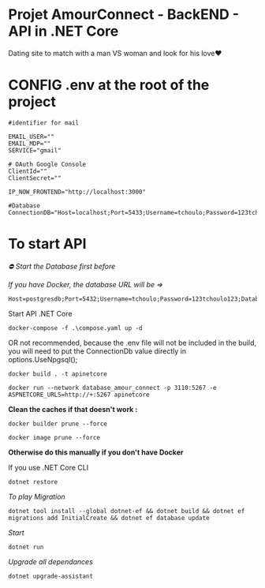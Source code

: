 # Projet AmourConnect - BackEND - API in .NET Core

Dating site to match with a man VS woman and look for his love❤️

# CONFIG .env at the root of the project

```
#identifier for mail

EMAIL_USER=""
EMAIL_MDP=""
SERVICE="gmail"

# OAuth Google Console
ClientId=""
ClientSecret=""

IP_NOW_FRONTEND="http://localhost:3000"

#Database
ConnectionDB="Host=localhost;Port=5433;Username=tchoulo;Password=123tchoulo123;Database=amourconnect_dev;"
```

# To start API

*⛔ Start the Database first before*

*If you have Docker, the database URL will be =>*

```
Host=postgresdb;Port=5432;Username=tchoulo;Password=123tchoulo123;Database=amourconnect_dev;
```

Start API .NET Core
```
docker-compose -f .\compose.yaml up -d
```

OR not recommended, because the .env file will not be included in the build, you will need to put the ConnectionDb value directly in options.UseNpgsql();
```
docker build . -t apinetcore
```

```
docker run --network database_amour_connect -p 3110:5267 -e ASPNETCORE_URLS=http://+:5267 apinetcore
```

**Clean the caches if that doesn't work :**

```
docker builder prune --force
```

```
docker image prune --force
```

**Otherwise do this manually if you don't have Docker**

If you use .NET Core CLI
```
dotnet restore
```

*To play Migration*
```
dotnet tool install --global dotnet-ef && dotnet build && dotnet ef migrations add InitialCreate && dotnet ef database update
```

*Start*
```
dotnet run
```

*Upgrade all dependances*
```
dotnet upgrade-assistant
```